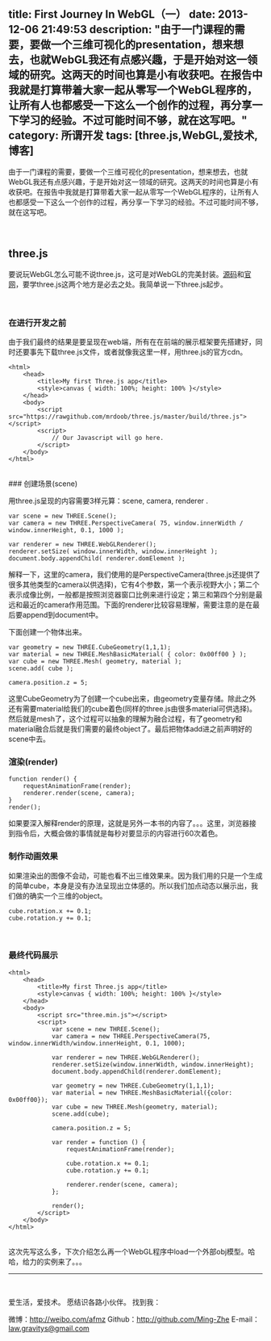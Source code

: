 title: First Journey In WebGL（一）
date: 2013-12-06 21:49:53
description: "由于一门课程的需要，要做一个三维可视化的presentation，想来想去，也就WebGL我还有点感兴趣，于是开始对这一领域的研究。这两天的时间也算是小有收获吧。在报告中我就是打算带着大家一起从零写一个WebGL程序的，让所有人也都感受一下这么一个创作的过程，再分享一下学习的经验。不过可能时间不够，就在这写吧。"
category: 所谓开发
tags: [three.js,WebGL,爱技术,博客]
---

由于一门课程的需要，要做一个三维可视化的presentation，想来想去，也就WebGL我还有点感兴趣，于是开始对这一领域的研究。这两天的时间也算是小有收获吧。在报告中我就是打算带着大家一起从零写一个WebGL程序的，让所有人也都感受一下这么一个创作的过程，再分享一下学习的经验。不过可能时间不够，就在这写吧。

<br/>

## three.js

要说玩WebGL怎么可能不说three.js，这可是对WebGL的完美封装。[源码]()和[官网]()，要学three.js这两个地方是必去之处。我简单说一下three.js起步。

<br/>

### 在进行开发之前

由于我们最终的结果是要呈现在web端，所有在在前端的展示框架要先搭建好，同时还要事先下载three.js文件，或者就像我这里一样，用three.js的官方cdn。


	<html>
		<head>
			<title>My first Three.js app</title>
			<style>canvas { width: 100%; height: 100% }</style>
		</head>
		<body>
			<script src="https://rawgithub.com/mrdoob/three.js/master/build/three.js"></script>
			<script>
				// Our Javascript will go here.
			</script>
		</body>
	</html>

<br/>
### 创建场景(scene)

用three.js呈现的内容需要3样元算：scene, camera, renderer	. 

	var scene = new THREE.Scene();
	var camera = new THREE.PerspectiveCamera( 75, window.innerWidth / window.innerHeight, 0.1, 1000 );

	var renderer = new THREE.WebGLRenderer();
	renderer.setSize( window.innerWidth, window.innerHeight );
	document.body.appendChild( renderer.domElement );

解释一下，这里的camera，我们使用的是PerspectiveCamera(three.js还提供了很多其他类型的camera以供选择)，它有4个参数，第一个表示视野大小；第二个表示成像比例，一般都是按照浏览器窗口比例来进行设定；第三和第四个分别是最远和最近的camera作用范围。下面的renderer比较容易理解，需要注意的是在最后要append到document中。

下面创建一个物体出来。

	var geometry = new THREE.CubeGeometry(1,1,1);
	var material = new THREE.MeshBasicMaterial( { color: 0x00ff00 } );
	var cube = new THREE.Mesh( geometry, material );
	scene.add( cube );

	camera.position.z = 5;

这里CubeGeometry为了创建一个cube出来，由geometry变量存储。除此之外还有需要material给我们的cube着色(同样的three.js由很多material可供选择)。然后就是mesh了，这个过程可以抽象的理解为融合过程，有了geometry和material融合后就是我们需要的最终object了。最后把物体add进之前声明好的scene中去。
<br/>

### 渲染(render)

	function render() {
		requestAnimationFrame(render);
		renderer.render(scene, camera);
	}
	render();

如果要深入解释render的原理，这就是另外一本书的内容了。。。这里，浏览器接到指令后，大概会做的事情就是每秒对要显示的内容进行60次着色。
<br/>

### 制作动画效果

如果渲染出的图像不会动，可能也看不出三维效果来。因为我们用的只是一个生成的简单cube，本身是没有办法呈现出立体感的。所以我们加点动态以展示出，我们做的确实一个三维的object。


	cube.rotation.x += 0.1;
	cube.rotation.y += 0.1;
<br/>

### 最终代码展示

	<html>
		<head>
			<title>My first Three.js app</title>
			<style>canvas { width: 100%; height: 100% }</style>
		</head>
		<body>
			<script src="three.min.js"></script>
			<script>
				var scene = new THREE.Scene();
				var camera = new THREE.PerspectiveCamera(75, window.innerWidth/window.innerHeight, 0.1, 1000);

				var renderer = new THREE.WebGLRenderer();
				renderer.setSize(window.innerWidth, window.innerHeight);
				document.body.appendChild(renderer.domElement);

				var geometry = new THREE.CubeGeometry(1,1,1);
				var material = new THREE.MeshBasicMaterial({color: 0x00ff00});
				var cube = new THREE.Mesh(geometry, material);
				scene.add(cube);

				camera.position.z = 5;

				var render = function () {
					requestAnimationFrame(render);

					cube.rotation.x += 0.1;
					cube.rotation.y += 0.1;

					renderer.render(scene, camera);
				};

				render();
			</script>
		</body>
	</html>

<br/>
这次先写这么多，下次介绍怎么再一个WebGL程序中load一个外部obj模型。哈哈，给力的实例来了。。。

<br/>

***

<br/>

爱生活，爱技术。
愿结识各路小伙伴。
找到我：

微博：http://weibo.com/afmz
Github：http://github.com/Ming-Zhe
E-mail：law.gravitys@gmail.com 















